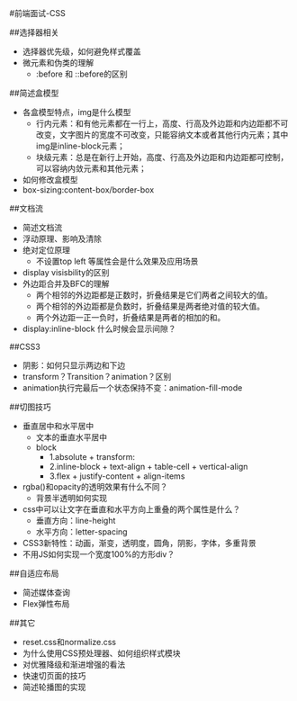 #前端面试-CSS

##选择器相关
+ 选择器优先级，如何避免样式覆盖
+ 微元素和伪类的理解
    * :before 和 ::before的区别

##简述盒模型
+ 各盒模型特点，img是什么模型
    * 行内元素：和有他元素都在一行上，高度、行高及外边距和内边距都不可改变，文字图片的宽度不可改变，只能容纳文本或者其他行内元素；其中img是inline-block元素；
    * 块级元素：总是在新行上开始，高度、行高及外边距和内边距都可控制，可以容纳内敛元素和其他元素；
+ 如何修改盒模型
+ box-sizing:content-box/border-box

##文档流
+ 简述文档流
+ 浮动原理、影响及清除
+ 绝对定位原理
    * 不设置top left 等属性会是什么效果及应用场景
+ display visisbility的区别
+ 外边距合并及BFC的理解
    * 两个相邻的外边距都是正数时，折叠结果是它们两者之间较大的值。
    * 两个相邻的外边距都是负数时，折叠结果是两者绝对值的较大值。
    * 两个外边距一正一负时，折叠结果是两者的相加的和。
+ display:inline-block 什么时候会显示间隙？

##CSS3
+ 阴影：如何只显示两边和下边
+ transform？Transition？animation？区别
+ animation执行完最后一个状态保持不变：animation-fill-mode

##切图技巧
+ 垂直居中和水平居中
    * 文本的垂直水平居中
    * block
        - 1.absolute + transform:
        - 2.inline-block + text-align + table-cell + vertical-align
        - 3.flex + justify-content + align-items
+ rgba()和opacity的透明效果有什么不同？
    * 背景半透明如何实现
+ css中可以让文字在垂直和水平方向上重叠的两个属性是什么？
    * 垂直方向：line-height
    * 水平方向：letter-spacing
+ CSS3新特性：动画，渐变，透明度，圆角，阴影，字体，多重背景
+ 不用JS如何实现一个宽度100%的方形div？

##自适应布局
+ 简述媒体查询
+ Flex弹性布局


##其它
+ reset.css和normalize.css
+ 为什么使用CSS预处理器、如何组织样式模块
+ 对优雅降级和渐进增强的看法
+ 快速切页面的技巧
+ 简述轮播图的实现









